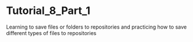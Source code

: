 # Tutorial_8_Part_1
Learning to save files or folders to repositories and practicing how to save different types of files to repositories
